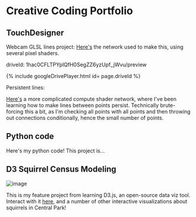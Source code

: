 # Creative Coding Portfolio

## TouchDesigner

Webcam GLSL lines project:
[Here's](https://github.com/aecollier/portfolio/blob/updates/webcam_lines.tox) the network used to make this, using several pixel shaders.

driveId: 1hac0CFLTPYplQfH0SegZZ6yzUpf_jWvu/preview

{% include googleDrivePlayer.html id= page.driveId %}

Persistent lines:

[Here's](https://github.com/aecollier/portfolio/blob/main/stoch_aesthetic.tox) a more complicated compute shader network, where I've been learning how to make lines between points persist. Technically brute-forcing this a bit, as I'm checking all points with all points and then throwing out connections conditionally, hence the small number of points.



## Python code
Here's my python code! This project is...


## D3 Squirrel Census Modeling

![image](https://user-images.githubusercontent.com/63130693/117375435-d1476d00-ae83-11eb-9c4c-916c8034225f.png)

This is my feature project from learning D3.js, an open-source data viz tool. Interact with it [here](https://observablehq.com/@aecollier/sqrrules), and a number of other interactive visualizations about squirrels in Central Park! 

